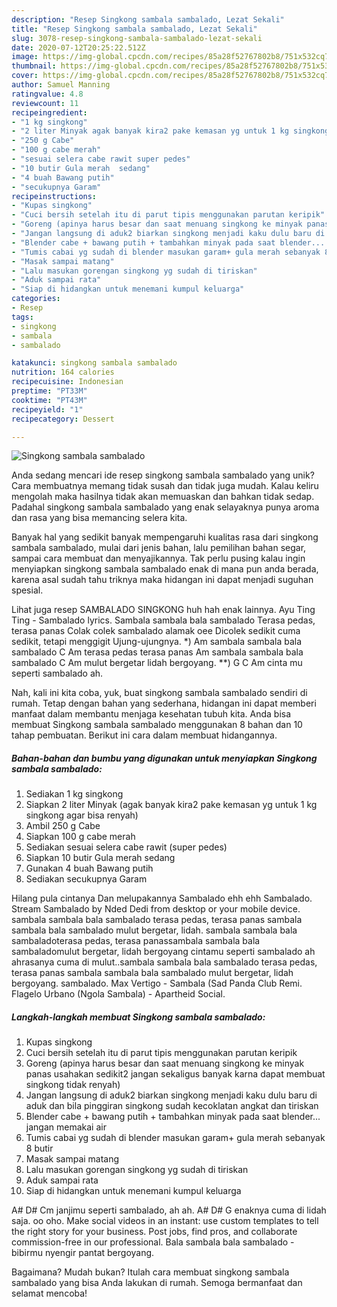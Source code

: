 ```yaml
---
description: "Resep Singkong sambala sambalado, Lezat Sekali"
title: "Resep Singkong sambala sambalado, Lezat Sekali"
slug: 3078-resep-singkong-sambala-sambalado-lezat-sekali
date: 2020-07-12T20:25:22.512Z
image: https://img-global.cpcdn.com/recipes/85a28f52767802b8/751x532cq70/singkong-sambala-sambalado-foto-resep-utama.jpg
thumbnail: https://img-global.cpcdn.com/recipes/85a28f52767802b8/751x532cq70/singkong-sambala-sambalado-foto-resep-utama.jpg
cover: https://img-global.cpcdn.com/recipes/85a28f52767802b8/751x532cq70/singkong-sambala-sambalado-foto-resep-utama.jpg
author: Samuel Manning
ratingvalue: 4.8
reviewcount: 11
recipeingredient:
- "1 kg singkong"
- "2 liter Minyak agak banyak kira2 pake kemasan yg untuk 1 kg singkong agar bisa renyah"
- "250 g Cabe"
- "100 g cabe merah"
- "sesuai selera cabe rawit super pedes"
- "10 butir Gula merah  sedang"
- "4 buah Bawang putih"
- "secukupnya Garam"
recipeinstructions:
- "Kupas singkong"
- "Cuci bersih setelah itu di parut tipis menggunakan parutan keripik"
- "Goreng (apinya harus besar dan saat menuang singkong ke minyak panas usahakan sedikit2 jangan sekaligus banyak karna dapat membuat singkong tidak renyah)"
- "Jangan langsung di aduk2 biarkan singkong menjadi kaku dulu baru di aduk dan bila pinggiran singkong sudah kecoklatan angkat dan tiriskan"
- "Blender cabe + bawang putih + tambahkan minyak pada saat blender... jangan memakai air"
- "Tumis cabai yg sudah di blender masukan garam+ gula merah sebanyak 8 butir"
- "Masak sampai matang"
- "Lalu masukan gorengan singkong yg sudah di tiriskan"
- "Aduk sampai rata"
- "Siap di hidangkan untuk menemani kumpul keluarga"
categories:
- Resep
tags:
- singkong
- sambala
- sambalado

katakunci: singkong sambala sambalado 
nutrition: 164 calories
recipecuisine: Indonesian
preptime: "PT33M"
cooktime: "PT43M"
recipeyield: "1"
recipecategory: Dessert

---
```



![Singkong sambala sambalado](https://img-global.cpcdn.com/recipes/85a28f52767802b8/751x532cq70/singkong-sambala-sambalado-foto-resep-utama.jpg)

Anda sedang mencari ide resep singkong sambala sambalado yang unik? Cara membuatnya memang tidak susah dan tidak juga mudah. Kalau keliru mengolah maka hasilnya tidak akan memuaskan dan bahkan tidak sedap. Padahal singkong sambala sambalado yang enak selayaknya punya aroma dan rasa yang bisa memancing selera kita.

Banyak hal yang sedikit banyak mempengaruhi kualitas rasa dari singkong sambala sambalado, mulai dari jenis bahan, lalu pemilihan bahan segar, sampai cara membuat dan menyajikannya. Tak perlu pusing kalau ingin menyiapkan singkong sambala sambalado enak di mana pun anda berada, karena asal sudah tahu triknya maka hidangan ini dapat menjadi suguhan spesial.

Lihat juga resep SAMBALADO SINGKONG huh hah enak lainnya. Ayu Ting Ting - Sambalado lyrics. Sambala sambala bala sambalado Terasa pedas, terasa panas Colak colek sambalado alamak oee Dicolek sedikit cuma sedikit, tetapi menggigit Ujung-ujungnya. *) Am sambala sambala bala sambalado C Am terasa pedas terasa panas Am sambala sambala bala sambalado C Am mulut bergetar lidah bergoyang. **) G C Am cinta mu seperti sambalado ah.


Nah, kali ini kita coba, yuk, buat singkong sambala sambalado sendiri di rumah. Tetap dengan bahan yang sederhana, hidangan ini dapat memberi manfaat dalam membantu menjaga kesehatan tubuh kita. Anda bisa membuat Singkong sambala sambalado menggunakan 8 bahan dan 10 tahap pembuatan. Berikut ini cara dalam membuat hidangannya.

<!--inarticleads1-->

##### Bahan-bahan dan bumbu yang digunakan untuk menyiapkan Singkong sambala sambalado:

1. Sediakan 1 kg singkong
1. Siapkan 2 liter Minyak (agak banyak kira2 pake kemasan yg untuk 1 kg singkong agar bisa renyah)
1. Ambil 250 g Cabe
1. Siapkan 100 g cabe merah
1. Sediakan sesuai selera cabe rawit (super pedes)
1. Siapkan 10 butir Gula merah  sedang
1. Gunakan 4 buah Bawang putih
1. Sediakan secukupnya Garam


Hilang pula cintanya Dan melupakannya Sambalado ehh ehh Sambalado. Stream Sambalado by Nded Dedi from desktop or your mobile device. sambala sambala bala sambalado terasa pedas, terasa panas sambala sambala bala sambalado mulut bergetar, lidah. sambala sambala bala sambaladoterasa pedas, terasa panassambala sambala bala sambaladomulut bergetar, lidah bergoyang cintamu seperti sambalado ah ahrasanya cuma di mulut..sambala sambala bala sambalado terasa pedas, terasa panas sambala sambala bala sambalado mulut bergetar, lidah bergoyang. sambalado. Max Vertigo - Sambala (Sad Panda Club Remi. Flagelo Urbano (Ngola Sambala) - Apartheid Social. 

<!--inarticleads2-->

##### Langkah-langkah membuat Singkong sambala sambalado:

1. Kupas singkong
1. Cuci bersih setelah itu di parut tipis menggunakan parutan keripik
1. Goreng (apinya harus besar dan saat menuang singkong ke minyak panas usahakan sedikit2 jangan sekaligus banyak karna dapat membuat singkong tidak renyah)
1. Jangan langsung di aduk2 biarkan singkong menjadi kaku dulu baru di aduk dan bila pinggiran singkong sudah kecoklatan angkat dan tiriskan
1. Blender cabe + bawang putih + tambahkan minyak pada saat blender... jangan memakai air
1. Tumis cabai yg sudah di blender masukan garam+ gula merah sebanyak 8 butir
1. Masak sampai matang
1. Lalu masukan gorengan singkong yg sudah di tiriskan
1. Aduk sampai rata
1. Siap di hidangkan untuk menemani kumpul keluarga


A# D# Cm janjimu seperti sambalado, ah ah. A# D# G enaknya cuma di lidah saja. oo oho. Make social videos in an instant: use custom templates to tell the right story for your business. Post jobs, find pros, and collaborate commission-free in our professional. Bala sambala bala sambalado - bibirmu nyengir pantat bergoyang. 

Bagaimana? Mudah bukan? Itulah cara membuat singkong sambala sambalado yang bisa Anda lakukan di rumah. Semoga bermanfaat dan selamat mencoba!
